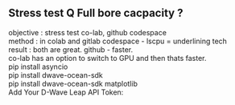 
Stress test Q  Full bore cacpacity  ?   
-------------------------------------  
objective : stress test co-lab, github codespace  
method : in colab and gitlab codespace - lscpu = underlining tech  
result : both are great. github - faster.  
co-lab has an option to switch to GPU and then thats faster.  
pip install asyncio  
pip install dwave-ocean-sdk   
pip install dwave-ocean-sdk matplotlib  
Add Your D-Wave Leap API Token:  
